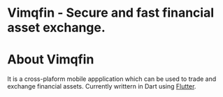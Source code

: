 # Vimqfin - Secure and fast financial asset exchange.

# About Vimqfin

It is a cross-plaform mobile appplication which can be used to trade and exchange financial assets. Currently writtern in Dart using [Flutter](https://flutter.io).
